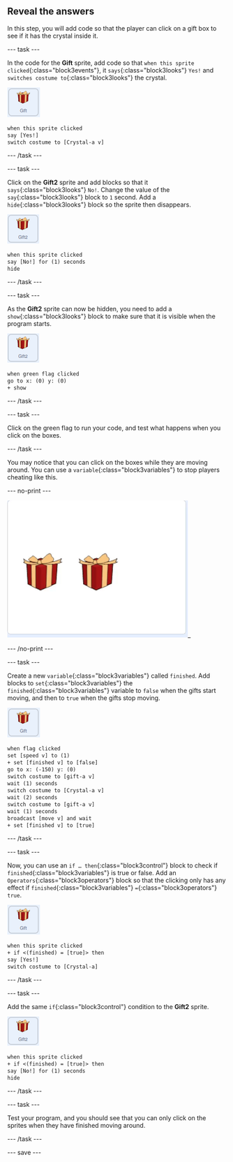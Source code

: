## Reveal the answers

In this step, you will add code so that the player can click on a gift box to see if it has the crystal inside it.

--- task ---

In the code for the **Gift** sprite, add code so that `when this sprite clicked`{:class="block3events"}, it `says`{:class="block3looks"} `Yes!` and `switches costume to`{:class="block3looks"} the crystal.

![image of gift sprite](images/gift-sprite.png)

```blocks3
when this sprite clicked
say [Yes!]
switch costume to [Crystal-a v]
```

--- /task ---

--- task ---

Click on the **Gift2** sprite and add blocks so that it `says`{:class="block3looks"} `No!`. Change the value of the `say`{:class="block3looks"} block to `1` second. Add a `hide`{:class="block3looks"} block so the sprite then disappears.

![image of gift2 sprite](images/gift2-sprite.png)

```blocks3
when this sprite clicked
say [No!] for (1) seconds
hide
```

--- /task ---

--- task ---

As the **Gift2** sprite can now be hidden, you need to add a `show`{:class="block3looks"} block to make sure that it is visible when the program starts.

![image of gift2 sprite](images/gift2-sprite.png)

```blocks3
when green flag clicked
go to x: (0) y: (0)
+ show
```

--- /task ---

--- task ---

Click on the green flag to run your code, and test what happens when you click on the boxes.

--- /task ---

You may notice that you can click on the boxes while they are moving around. You can use a `variable`{:class="block3variables"} to stop players cheating like this.

--- no-print ---

![animated gif showing the gifts being clicked on before they have finished moving, the sprite says "No" when clicked](images/cheat.gif)_

--- /no-print ---

--- task ---

Create a new `variable`{:class="block3variables"} called `finished`. Add blocks to `set`{:class="block3variables"} the `finished`{:class="block3variables"} variable to `false` when the gifts start moving, and then to `true` when the gifts stop moving.

![image of the gift sprite](images/gift-sprite.png)

```blocks3
when flag clicked
set [speed v] to (1)
+ set [finished v] to [false]
go to x: (-150) y: (0)
switch costume to [gift-a v]
wait (1) seconds
switch costume to [Crystal-a v]
wait (2) seconds
switch costume to [gift-a v]
wait (1) seconds
broadcast [move v] and wait
+ set [finished v] to [true]
``` 

--- /task ---

--- task ---

Now, you can use an `if … then`{:class="block3control"} block to check if `finished`{:class="block3variables"} is true or false. Add an `Operators`{:class="block3operators"} block so that the clicking only has any effect if `finished`{:class="block3variables"} `=`{:class="block3operators"} `true`.

![image of gift sprite](images/gift-sprite.png)

```blocks3
when this sprite clicked
+ if <(finished) = [true]> then
say [Yes!]
switch costume to [Crystal-a]
```

--- /task ---

--- task ---

Add the same `if`{:class="block3control"} condition to the **Gift2** sprite.

![image of gift2 sprite](images/gift2-sprite.png)

```blocks3
when this sprite clicked
+ if <(finished) = [true]> then
say [No!] for (1) seconds
hide
```

--- /task ---

--- task ---

Test your program, and you should see that you can only click on the sprites when they have finished moving around.

--- /task ---

--- save ---
	




